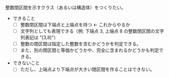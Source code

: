 整数閉区間を示すクラス（あるいは構造体）をつくりたい。

- できること
  - [ ] 整数閉区間は下端点と上端点を持つ <- これからやるか
  - [ ] 文字列としても表現できる（例: 下端点 3, 上端点 8 の整数閉区間の文字列表記は "[3,8]"）
  - [ ] 整数の閉区間は指定した整数を含むかどうかを判定できる。
  - [ ] また、別の閉区間と等価かどうかや、完全に含まれるかどうかも判定できる。

- できないこと
  - [ ] ただし、上端点より下端点が大きい閉区間を作ることはできない。
